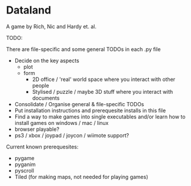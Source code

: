 # Dataland
A game by Rich, Nic and Hardy et. al.

TODO:

There are file-specific and some general TODOs in each .py file

- Decide on the key aspects
  - plot
  - form
    - 2D office / 'real' world space where you interact with other people
    - Stylised / puzzle / maybe 3D stuff where you interact with documents
- Consolidate / Organise general & file-specific TODOs
- Put installation instructions and prerequesite installs in this file
- Find a way to make games into single executables and/or learn how to install games on windows / mac / linux
- browser playable?
- ps3 / xbox / joypad / joycon / wiimote support?

Current known prerequesites:
- pygame
- pyganim
- pyscroll
- Tiled (for making maps, not needed for playing games)
